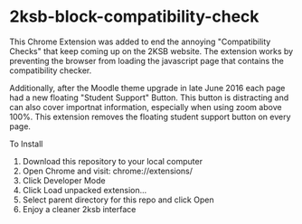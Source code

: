 # 2ksb-block-compatibility-check
This Chrome Extension was added to end the annoying "Compatibility Checks" that keep coming up on the 2KSB website.  The extension works by preventing the browser from loading the javascript page that contains the compatibility checker.

Additionally, after the Moodle theme upgrade in late June 2016 each page had a new floating "Student Support" Button.  This button is distracting and can also cover importnat information, especially when using zoom above 100%.  This extension removes the floating student support button on every page.

To Install

1. Download this repository to your local computer
2. Open Chrome and visit: chrome://extensions/
3. Click Developer Mode
4. Click Load unpacked extension...
5. Select parent directory for this repo and click Open
6. Enjoy a cleaner 2ksb interface
